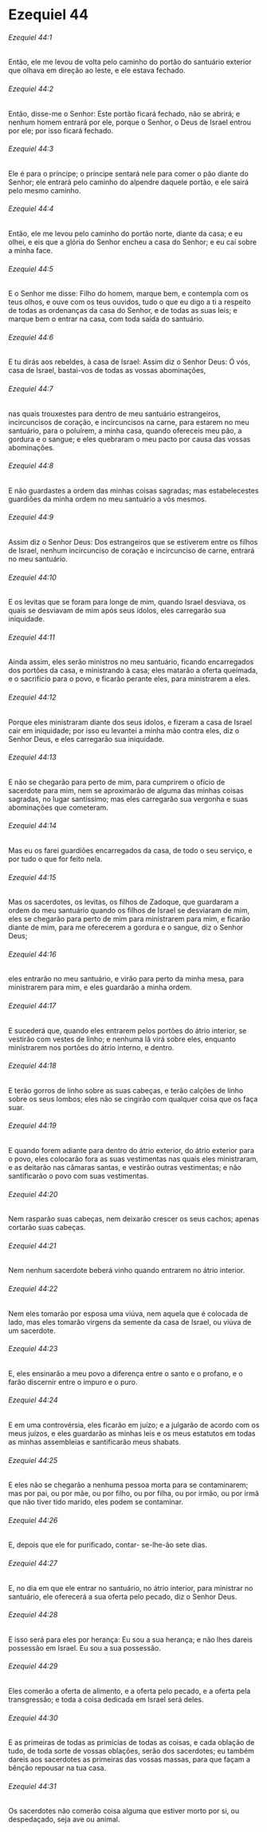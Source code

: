 # Ezequiel 44

###### Ezequiel 44:1

Então, ele me levou de volta pelo caminho do portão do santuário exterior que olhava em direção ao leste, e ele estava fechado.

###### Ezequiel 44:2

Então, disse-me o Senhor: Este portão ficará fechado, não se abrirá; e nenhum homem entrará por ele, porque o Senhor, o Deus de Israel entrou por ele; por isso ficará fechado.

###### Ezequiel 44:3

Ele é para o príncipe; o príncipe sentará nele para comer o pão diante do Senhor; ele entrará pelo caminho do alpendre daquele portão, e ele sairá pelo mesmo caminho.

###### Ezequiel 44:4

Então, ele me levou pelo caminho do portão norte, diante da casa; e eu olhei, e eis que a glória do Senhor encheu a casa do Senhor; e eu caí sobre a minha face.

###### Ezequiel 44:5

E o Senhor me disse: Filho do homem, marque bem, e contempla com os teus olhos, e ouve com os teus ouvidos, tudo o que eu digo a ti a respeito de todas as ordenanças da casa do Senhor, e de todas as suas leis; e marque bem o entrar na casa, com toda saída do santuário.

###### Ezequiel 44:6

E tu dirás aos rebeldes, à casa de Israel: Assim diz o Senhor Deus: Ó vós, casa de Israel, bastai-vos de todas as vossas abominações,

###### Ezequiel 44:7

nas quais trouxestes para dentro de meu santuário estrangeiros, incircuncisos de coração, e incircuncisos na carne, para estarem no meu santuário, para o poluírem, a minha casa, quando ofereceis meu pão, a gordura e o sangue; e eles quebraram o meu pacto por causa das vossas abominações.

###### Ezequiel 44:8

E não guardastes a ordem das minhas coisas sagradas; mas estabelecestes guardiões da minha ordem no meu santuário a vós mesmos.

###### Ezequiel 44:9

Assim diz o Senhor Deus: Dos estrangeiros que se estiverem entre os filhos de Israel, nenhum incircunciso de coração e incircunciso de carne, entrará no meu santuário.

###### Ezequiel 44:10

E os levitas que se foram para longe de mim, quando Israel desviava, os quais se desviavam de mim após seus ídolos, eles carregarão sua iniquidade.

###### Ezequiel 44:11

Ainda assim, eles serão ministros no meu santuário, ficando encarregados dos portões da casa, e ministrando à casa; eles matarão a oferta queimada, e o sacrifício para o povo, e ficarão perante eles, para ministrarem a eles.

###### Ezequiel 44:12

Porque eles ministraram diante dos seus ídolos, e fizeram a casa de Israel cair em iniquidade; por isso eu levantei a minha mão contra eles, diz o Senhor Deus, e eles carregarão sua iniquidade.

###### Ezequiel 44:13

E não se chegarão para perto de mim, para cumprirem o ofício de sacerdote para mim, nem se aproximarão de alguma das minhas coisas sagradas, no lugar santíssimo; mas eles carregarão sua vergonha e suas abominações que cometeram.

###### Ezequiel 44:14

Mas eu os farei guardiões encarregados da casa, de todo o seu serviço, e por tudo o que for feito nela.

###### Ezequiel 44:15

Mas os sacerdotes, os levitas, os filhos de Zadoque, que guardaram a ordem do meu santuário quando os filhos de Israel se desviaram de mim, eles se chegarão para perto de mim para ministrarem para mim, e ficarão diante de mim, para me oferecerem a gordura e o sangue, diz o Senhor Deus;

###### Ezequiel 44:16

eles entrarão no meu santuário, e virão para perto da minha mesa, para ministrarem para mim, e eles guardarão a minha ordem.

###### Ezequiel 44:17

E sucederá que, quando eles entrarem pelos portões do átrio interior, se vestirão com vestes de linho; e nenhuma lã virá sobre eles, enquanto ministrarem nos portões do átrio interno, e dentro.

###### Ezequiel 44:18

E terão gorros de linho sobre as suas cabeças, e terão calções de linho sobre os seus lombos; eles não se cingirão com qualquer coisa que os faça suar.

###### Ezequiel 44:19

E quando forem adiante para dentro do átrio exterior, do átrio exterior para o povo, eles colocarão fora as suas vestimentas nas quais eles ministraram, e as deitarão nas câmaras santas, e vestirão outras vestimentas; e não santificarão o povo com suas vestimentas.

###### Ezequiel 44:20

Nem rasparão suas cabeças, nem deixarão crescer os seus cachos; apenas cortarão suas cabeças.

###### Ezequiel 44:21

Nem nenhum sacerdote beberá vinho quando entrarem no átrio interior.

###### Ezequiel 44:22

Nem eles tomarão por esposa uma viúva, nem aquela que é colocada de lado, mas eles tomarão virgens da semente da casa de Israel, ou viúva de um sacerdote.

###### Ezequiel 44:23

E, eles ensinarão a meu povo a diferença entre o santo e o profano, e o farão discernir entre o impuro e o puro.

###### Ezequiel 44:24

E em uma controvérsia, eles ficarão em juízo; e a julgarão de acordo com os meus juízos, e eles guardarão as minhas leis e os meus estatutos em todas as minhas assembleias e santificarão meus shabats.

###### Ezequiel 44:25

E eles não se chegarão a nenhuma pessoa morta para se contaminarem; mas por pai, ou por mãe, ou por filho, ou por filha, ou por irmão, ou por irmã que não tiver tido marido, eles podem se contaminar.

###### Ezequiel 44:26

E, depois que ele for purificado, contar- se-lhe-ão sete dias.

###### Ezequiel 44:27

E, no dia em que ele entrar no santuário, no átrio interior, para ministrar no santuário, ele oferecerá a sua oferta pelo pecado, diz o Senhor Deus.

###### Ezequiel 44:28

E isso será para eles por herança: Eu sou a sua herança; e não lhes dareis possessão em Israel. Eu sou a sua possessão.

###### Ezequiel 44:29

Eles comerão a oferta de alimento, e a oferta pelo pecado, e a oferta pela transgressão; e toda a coisa dedicada em Israel será deles.

###### Ezequiel 44:30

E as primeiras de todas as primícias de todas as coisas, e cada oblação de tudo, de toda sorte de vossas oblações, serão dos sacerdotes; eu também dareis aos sacerdotes as primeiras das vossas massas, para que façam a bênção repousar na tua casa.

###### Ezequiel 44:31

Os sacerdotes não comerão coisa alguma que estiver morto por si, ou despedaçado, seja ave ou animal.

